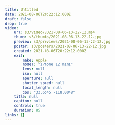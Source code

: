 ```yaml
---
title: Untitled
date: 2021-08-06T20:22:12.000Z
draft: false
drop: true
video:
    url: s3/video/2021-08-06-13-22-12.mp4
    thumb: s3/thumbs/2021-08-06-13-22-12.jpg
    preview: s3/previews/2021-08-06-13-22-12.jpg
    poster: s3/posters/2021-08-06-13-22-12.jpg
    created: 2021-08-06T20:22:12.000Z
    exif:
        make: Apple
        model: "iPhone 12 mini"
        lens: null
        iso: null
        aperture: null
        shutter_speed: null
        focal_length: null
        gps: "33.6545 -118.0048"
    title: null
    caption: null
    controls: true
    duration: 85
links: []
---
```

